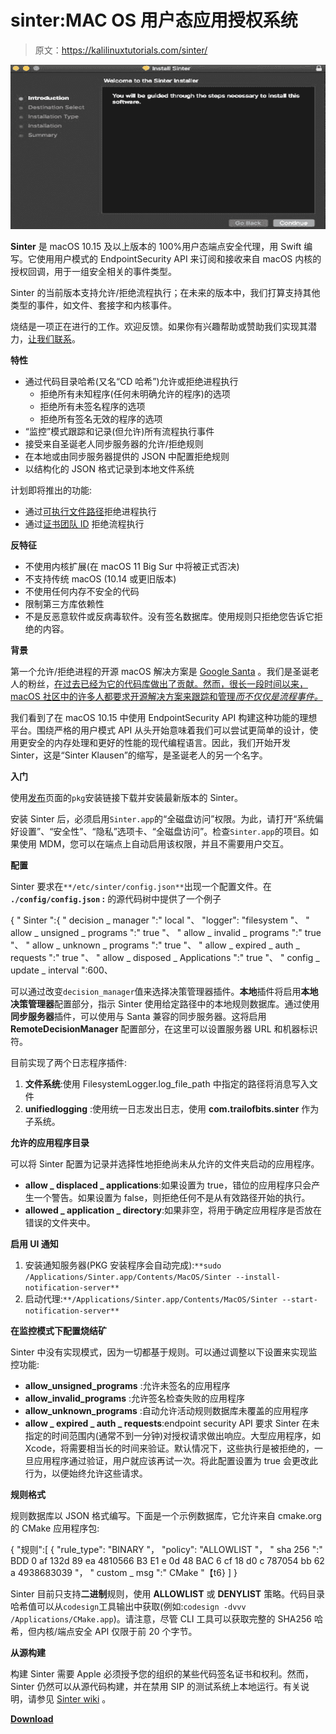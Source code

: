 # sinter:MAC OS 用户态应用授权系统

> 原文：<https://kalilinuxtutorials.com/sinter/>

[![Sinter : User-Mode Application Authorization System For MacOS](img/4faf742a428e06fbd6f35b1a59a7fafd.png "Sinter : User-Mode Application Authorization System For MacOS")](https://1.bp.blogspot.com/-k6ipcz_ApJM/X0Z1_CLSOoI/AAAAAAAAHbI/08X3pTKwcyktOp-qysayQBinfdMD9JmWQCLcBGAsYHQ/s728/Sinter.png)

**Sinter** 是 macOS 10.15 及以上版本的 100%用户态端点安全代理，用 Swift 编写。它使用用户模式的 EndpointSecurity API 来订阅和接收来自 macOS 内核的授权回调，用于一组安全相关的事件类型。

Sinter 的当前版本支持允许/拒绝流程执行；在未来的版本中，我们打算支持其他类型的事件，如文件、套接字和内核事件。

烧结是一项正在进行的工作。欢迎反馈。如果你有兴趣帮助或赞助我们实现其潜力，[让我们联系](https://www.trailofbits.com/contact/)。

**特性**

*   通过代码目录哈希(又名“CD 哈希”)允许或拒绝进程执行
    *   拒绝所有未知程序(任何未明确允许的程序)的选项
    *   拒绝所有未签名程序的选项
    *   拒绝所有签名无效的程序的选项
*   “监控”模式跟踪和记录(但允许)所有流程执行事件
*   接受来自圣诞老人同步服务器的允许/拒绝规则
*   在本地或由同步服务器提供的 JSON 中配置拒绝规则
*   以结构化的 JSON 格式记录到本地文件系统

计划即将推出的功能:

*   通过[可执行文件路径](https://github.com/trailofbits/sinter/issues/17)拒绝进程执行
*   通过[证书团队 ID](https://github.com/trailofbits/sinter/issues/4) 拒绝流程执行

**反特征**

*   不使用内核扩展(在 macOS 11 Big Sur 中将被正式否决)
*   不支持传统 macOS (10.14 或更旧版本)
*   不使用任何内存不安全的代码
*   限制第三方库依赖性
*   不是反恶意软件或反病毒软件。没有签名数据库。使用规则只拒绝您告诉它拒绝的内容。

**背景**

第一个允许/拒绝进程的开源 macOS 解决方案是 [Google Santa](https://github.com/google/santa) 。我们是圣诞老人的粉丝，[在过去已经为它的代码库做出了贡献。然而，很长一段时间以来，macOS 社区中的许多人都要求开源解决方案来跟踪和管理*而不仅仅是流程事件。*](https://github.com/google/santa/pulls?q=is%3Apr+is%3Aclosed+author%3Aalessandrogario)

我们看到了在 macOS 10.15 中使用 EndpointSecurity API 构建这种功能的理想平台。围绕严格的用户模式 API 从头开始意味着我们可以尝试更简单的设计，使用更安全的内存处理和更好的性能的现代编程语言。因此，我们开始开发 Sinter，这是“Sinter Klausen”的缩写，是圣诞老人的另一个名字。

**入门**

使用[发布](https://github.com/trailofbits/sinter/releases)页面的`pkg`安装链接下载并安装最新版本的 Sinter。

安装 Sinter 后，必须启用`Sinter.app`的“全磁盘访问”权限。为此，请打开“系统偏好设置”、“安全性”、“隐私”选项卡、“全磁盘访问”。检查`Sinter.app`的项目。如果使用 MDM，您可以在端点上自动启用该权限，并且不需要用户交互。

**配置**

Sinter 要求在`**/etc/sinter/config.json**`出现一个配置文件。在 **`./config/config.json` :** 的源代码树中提供了一个例子

{
" Sinter ":{
" decision _ manager ":" local "、
"logger": "filesystem "、
" allow _ unsigned _ programs ":" true "、
" allow _ invalid _ programs ":" true "、
" allow _ unknown _ programs ":" true "、
" allow _ expired _ auth _ requests ":" true "、
" allow _ disposed _ Applications ":" true "、
" config _ update _ interval ":600、

可以通过改变`decision_manager`值来选择决策管理器插件。**本地**插件将启用**本地决策管理器**配置部分，指示 Sinter 使用给定路径中的本地规则数据库。通过使用**同步服务器**插件，可以使用与 Santa 兼容的同步服务器。这将启用 **RemoteDecisionManager** 配置部分，在这里可以设置服务器 URL 和机器标识符。

目前实现了两个日志程序插件:

1.  **文件系统**:使用 FilesystemLogger.log_file_path 中指定的路径将消息写入文件
2.  **unifiedlogging** :使用统一日志发出日志，使用 **com.trailofbits.sinter** 作为子系统。

**允许的应用程序目录**

可以将 Sinter 配置为记录并选择性地拒绝尚未从允许的文件夹启动的应用程序。

*   **allow _ displaced _ applications**:如果设置为 true，错位的应用程序只会产生一个警告。如果设置为 false，则拒绝任何不是从有效路径开始的执行。
*   **allowed _ application _ directory**:如果非空，将用于确定应用程序是否放在错误的文件夹中。

**启用 UI 通知**

1.  安装通知服务器(PKG 安装程序会自动完成):`**sudo /Applications/Sinter.app/Contents/MacOS/Sinter --install-notification-server**`
2.  启动代理:`**/Applications/Sinter.app/Contents/MacOS/Sinter --start-notification-server**`

**在监控模式下配置烧结矿**

Sinter 中没有实现模式，因为一切都基于规则。可以通过调整以下设置来实现监控功能:

*   **allow_unsigned_programs** :允许未签名的应用程序
*   **allow_invalid_programs** :允许签名检查失败的应用程序
*   **allow_unknown_programs** :自动允许活动规则数据库未覆盖的应用程序
*   **allow _ expired _ auth _ requests**:endpoint security API 要求 Sinter 在未指定的时间范围内(通常不到一分钟)对授权请求做出响应。大型应用程序，如 Xcode，将需要相当长的时间来验证。默认情况下，这些执行是被拒绝的，一旦应用程序通过验证，用户就应该再试一次。将此配置设置为 true 会更改此行为，以便始终允许这些请求。

**规则格式**

规则数据库以 JSON 格式编写。下面是一个示例数据库，它允许来自 cmake.org 的 CMake 应用程序包:

{
"规则":[
{
"rule_type": "BINARY "，
"policy": "ALLOWLIST "，
" sha 256 ":" BDD 0 af 132d 89 ea 4810566 B3 E1 e 0d 48 BAC 6 cf 18 d0 c 787054 bb 62 a 4938683039 "，
" custom _ msg ":" CMake "【t6}
]
}

Sinter 目前只支持**二进制**规则，使用 **ALLOWLIST** 或 **DENYLIST** 策略。代码目录哈希值可以从`codesign`工具输出中获取(例如:`codesign -dvvv /Applications/CMake.app`)。请注意，尽管 CLI 工具可以获取完整的 SHA256 哈希，但内核/端点安全 API 仅限于前 20 个字节。

**从源构建**

构建 Sinter 需要 Apple 必须授予您的组织的某些代码签名证书和权利。然而，Sinter 仍然可以从源代码构建，并在禁用 SIP 的测试系统上本地运行。有关说明，请参见 [Sinter wiki](https://github.com/trailofbits/sinter/wiki) 。

[**Download**](https://github.com/trailofbits/sinter)